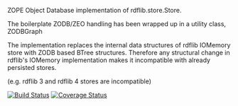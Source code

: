ZOPE Object Database implementation of rdflib.store.Store.

The boilerplate ZODB/ZEO handling has been wrapped up in a utility class, ZODBGraph

The implementation replaces the internal data structures of rdflib
IOMemory store with ZODB based BTree structures. Therefore any
structural change in rdflib's IOMemory implementation makes it
incompatible with already persisted stores.

(e.g. rdflib 3 and rdflib 4 stores are incompatible)

[![Build Status](https://travis-ci.org/RDFLib/rdflib-zodb.png?branch=master)](https://travis-ci.org/RDFLib/rdflib-zodb)
[![Coverage Status](https://coveralls.io/repos/RDFLib/rdflib-zodb/badge.png)](https://coveralls.io/r/RDFLib/rdflib-zodb)
